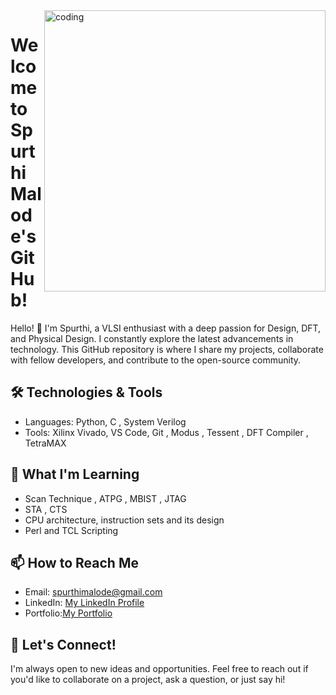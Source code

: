 <div >
 <img align="right" alt="coding" width="450" src="https://mir-s3-cdn-cf.behance.net/project_modules/disp/601014116770475.6068beff4640a.gif">
</div>

 
# Welcome to Spurthi Malode's GitHub!

Hello! 👋 I'm Spurthi, a VLSI enthusiast with a deep passion for Design, DFT, and Physical Design. I constantly explore the latest advancements in technology. This GitHub repository is where I share my projects, collaborate with fellow developers, and contribute to the open-source community. 

## 🛠️ Technologies & Tools

- Languages: Python, C , System Verilog 
- Tools: Xilinx Vivado, VS Code, Git , Modus , Tessent , DFT Compiler , TetraMAX

## 🌱 What I'm Learning
- Scan Technique , ATPG , MBIST , JTAG
- STA , CTS 
- CPU architecture, instruction sets and its design
- Perl and TCL Scripting

## 📫 How to Reach Me

- Email: [spurthimalode@gmail.com](your.email@example.com)
- LinkedIn: [My LinkedIn Profile](https://www.linkedin.com/in/spurthi-malode-3b4147244)
- Portfolio:[My Portfolio](https://flowcv.me/spurthi)
## 💬 Let's Connect!

I'm always open to new ideas and opportunities. Feel free to reach out if you'd like to collaborate on a project, ask a question, or just say hi!
